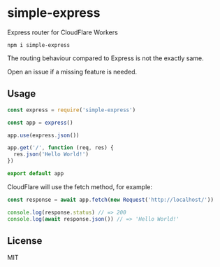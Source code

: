 # simple-express

Express router for CloudFlare Workers

```
npm i simple-express
```

The routing behaviour compared to Express is not the exactly same.

Open an issue if a missing feature is needed.

## Usage

```js
const express = require('simple-express')

const app = express()

app.use(express.json())

app.get('/', function (req, res) {
  res.json('Hello World!')
})

export default app
```

CloudFlare will use the fetch method, for example:

```js
const response = await app.fetch(new Request('http://localhost/'))

console.log(response.status) // => 200
console.log(await response.json()) // => 'Hello World!'
```

## License

MIT
